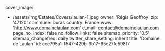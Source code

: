cover_image:
  - /assets/img/Estates/Covers/laulan-1.jpeg
owner: 'Régis Geoffroy'
zip: '47120'
commune: Duras
country: France
www: 'http://www.domainelaulan.com'
e_mail: contact@domainelaulan.com
page_no_index: false
no_follow_links: false
sitemap_priority: '0.5'
sitemap_changefreq: daily
twitter_share_setting: inherit
title: 'Domaine de Laulan'
id: cce795a1-f547-429b-9b17-65c27fe598f7

